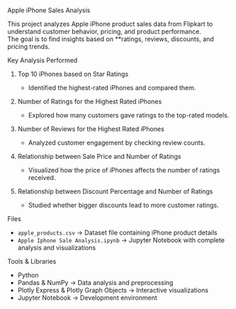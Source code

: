 Apple iPhone Sales Analysis

This project analyzes Apple iPhone product sales data from Flipkart to understand customer behavior, pricing, and product performance.  
The goal is to find insights based on **ratings, reviews, discounts, and pricing trends.


Key Analysis Performed
1. Top 10 iPhones based on Star Ratings  
   - Identified the highest-rated iPhones and compared them.  

2. Number of Ratings for the Highest Rated iPhones
   - Explored how many customers gave ratings to the top-rated models.  

3. Number of Reviews for the Highest Rated iPhones 
   - Analyzed customer engagement by checking review counts.  

4. Relationship between Sale Price and Number of Ratings 
   - Visualized how the price of iPhones affects the number of ratings received.  

5. Relationship between Discount Percentage and Number of Ratings  
   - Studied whether bigger discounts lead to more customer ratings.  


Files
- `apple_products.csv` → Dataset file containing iPhone product details  
- `Apple Iphone Sale Analysis.ipynb` → Jupyter Notebook with complete analysis and visualizations  


Tools & Libraries
- Python  
- Pandas & NumPy → Data analysis and preprocessing  
- Plotly Express & Plotly Graph Objects → Interactive visualizations  
- Jupyter Notebook → Development environment  

